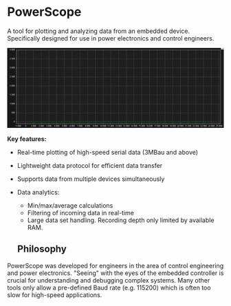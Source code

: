 # PowerScope
A tool for plotting and analyzing data from an embedded device.
Specifically designed for use in power electronics and control engineers.

 ![Demo animation](demo.gif)

__Key features:__
- Real-time plotting of high-speed serial data (3MBau and above)
- Lightweight data protocol for efficient data transfer
- Supports data from multiple devices simultaneously
- Data analytics:
  - Min/max/average calculations
  - Filtering of incoming data in real-time
  - Large data set handling. Recording depth only limited by available RAM.

 

  ## Philosophy
PowerScope was developed for engineers in the area of control engineering and power electronics.
"Seeing" with the eyes of the embedded controller is crucial for understanding and debugging complex systems.
Many other tools only allow a pre-defined Baud rate (e.g. 115200) which is often too slow for high-speed applications.
